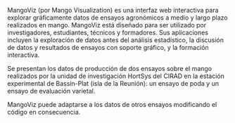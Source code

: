 MangoViz (por Mango Visualization) es una interfaz web interactiva para explorar gráficamente datos de ensayos agronómicos a medio y largo plazo realizados en mango. MangoViz está diseñado para ser utilizado por investigadores, estudiantes, técnicos y formadores. Sus aplicaciones incluyen la exploración de datos antes del análisis estadístico, la discusión de datos y resultados de ensayos con soporte gráfico, y la formación interactiva. 

Se presentan los datos de producción de dos ensayos sobre el mango realizados por la unidad de investigación HortSys del CIRAD en la estación experimental de Bassin-Plat (isla de la Reunión): un ensayo de poda y un ensayo de evaluación varietal. 

MangoViz puede adaptarse a los datos de otros ensayos modificando el código en consecuencia.
